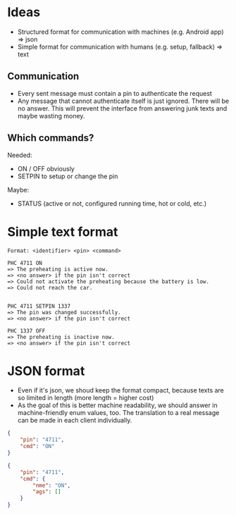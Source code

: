 # Ideas

- Structured format for communication with machines (e.g. Android app) => json
- Simple format for communication with humans (e.g. setup, fallback) => text

## Communication

- Every sent message must contain a pin to authenticate the request
- Any message that cannot authenticate itself is just ignored. There will be
  no answer. This will prevent the interface from answering junk texts and
  maybe wasting money.

## Which commands?

Needed:
- ON / OFF obviously
- SETPIN to setup or change the pin

Maybe:
- STATUS (active or not, configured running time, hot or cold, etc.)


# Simple text format

```
Format: <identifier> <pin> <command>

PHC 4711 ON
=> The preheating is active now.
=> <no answer> if the pin isn't correct
=> Could not activate the preheating because the battery is low.
=> Could not reach the car.


PHC 4711 SETPIN 1337
=> The pin was changed successfully.
=> <no answer> if the pin isn't correct

PHC 1337 OFF
=> The preheating is inactive now.
=> <no answer> if the pin isn't correct
```

# JSON format

- Even if it's json, we shoud keep the format compact, because texts are so
  limited in length (more length = higher cost)
- As the goal of this is better machine readability, we should answer in 
  machine-friendly enum values, too. The translation to a real message can
  be made in each client individually.

```json
{
    "pin": "4711",
    "cmd": "ON"
}
```

```json
{
    "pin": "4711",
    "cmd": {
        "nme": "ON",
        "ags": []
    }
}
```